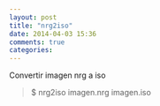 ```yaml
---
layout: post
title: "nrg2iso"
date: 2014-04-03 15:36
comments: true
categories: 
---
```

Convertir imagen nrg a iso

>$ nrg2iso imagen.nrg imagen.iso

